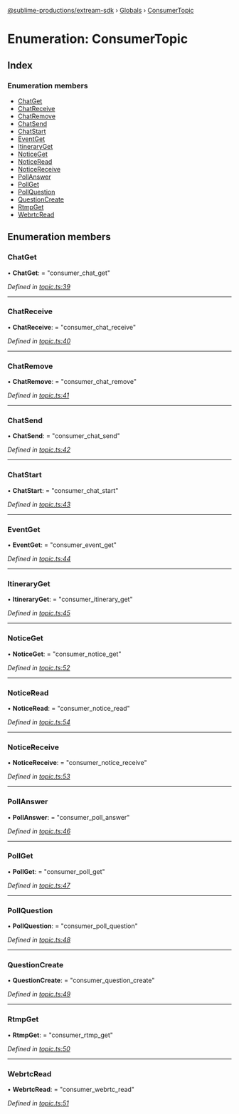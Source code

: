 [@sublime-productions/extream-sdk](../README.md) › [Globals](../globals.md) › [ConsumerTopic](consumertopic.md)

# Enumeration: ConsumerTopic

## Index

### Enumeration members

* [ChatGet](consumertopic.md#chatget)
* [ChatReceive](consumertopic.md#chatreceive)
* [ChatRemove](consumertopic.md#chatremove)
* [ChatSend](consumertopic.md#chatsend)
* [ChatStart](consumertopic.md#chatstart)
* [EventGet](consumertopic.md#eventget)
* [ItineraryGet](consumertopic.md#itineraryget)
* [NoticeGet](consumertopic.md#noticeget)
* [NoticeRead](consumertopic.md#noticeread)
* [NoticeReceive](consumertopic.md#noticereceive)
* [PollAnswer](consumertopic.md#pollanswer)
* [PollGet](consumertopic.md#pollget)
* [PollQuestion](consumertopic.md#pollquestion)
* [QuestionCreate](consumertopic.md#questioncreate)
* [RtmpGet](consumertopic.md#rtmpget)
* [WebrtcRead](consumertopic.md#webrtcread)

## Enumeration members

###  ChatGet

• **ChatGet**: = "consumer_chat_get"

*Defined in [topic.ts:39](https://github.com/Extream-SaaS/ex-sdk/blob/38e00dd/src/topic.ts#L39)*

___

###  ChatReceive

• **ChatReceive**: = "consumer_chat_receive"

*Defined in [topic.ts:40](https://github.com/Extream-SaaS/ex-sdk/blob/38e00dd/src/topic.ts#L40)*

___

###  ChatRemove

• **ChatRemove**: = "consumer_chat_remove"

*Defined in [topic.ts:41](https://github.com/Extream-SaaS/ex-sdk/blob/38e00dd/src/topic.ts#L41)*

___

###  ChatSend

• **ChatSend**: = "consumer_chat_send"

*Defined in [topic.ts:42](https://github.com/Extream-SaaS/ex-sdk/blob/38e00dd/src/topic.ts#L42)*

___

###  ChatStart

• **ChatStart**: = "consumer_chat_start"

*Defined in [topic.ts:43](https://github.com/Extream-SaaS/ex-sdk/blob/38e00dd/src/topic.ts#L43)*

___

###  EventGet

• **EventGet**: = "consumer_event_get"

*Defined in [topic.ts:44](https://github.com/Extream-SaaS/ex-sdk/blob/38e00dd/src/topic.ts#L44)*

___

###  ItineraryGet

• **ItineraryGet**: = "consumer_itinerary_get"

*Defined in [topic.ts:45](https://github.com/Extream-SaaS/ex-sdk/blob/38e00dd/src/topic.ts#L45)*

___

###  NoticeGet

• **NoticeGet**: = "consumer_notice_get"

*Defined in [topic.ts:52](https://github.com/Extream-SaaS/ex-sdk/blob/38e00dd/src/topic.ts#L52)*

___

###  NoticeRead

• **NoticeRead**: = "consumer_notice_read"

*Defined in [topic.ts:54](https://github.com/Extream-SaaS/ex-sdk/blob/38e00dd/src/topic.ts#L54)*

___

###  NoticeReceive

• **NoticeReceive**: = "consumer_notice_receive"

*Defined in [topic.ts:53](https://github.com/Extream-SaaS/ex-sdk/blob/38e00dd/src/topic.ts#L53)*

___

###  PollAnswer

• **PollAnswer**: = "consumer_poll_answer"

*Defined in [topic.ts:46](https://github.com/Extream-SaaS/ex-sdk/blob/38e00dd/src/topic.ts#L46)*

___

###  PollGet

• **PollGet**: = "consumer_poll_get"

*Defined in [topic.ts:47](https://github.com/Extream-SaaS/ex-sdk/blob/38e00dd/src/topic.ts#L47)*

___

###  PollQuestion

• **PollQuestion**: = "consumer_poll_question"

*Defined in [topic.ts:48](https://github.com/Extream-SaaS/ex-sdk/blob/38e00dd/src/topic.ts#L48)*

___

###  QuestionCreate

• **QuestionCreate**: = "consumer_question_create"

*Defined in [topic.ts:49](https://github.com/Extream-SaaS/ex-sdk/blob/38e00dd/src/topic.ts#L49)*

___

###  RtmpGet

• **RtmpGet**: = "consumer_rtmp_get"

*Defined in [topic.ts:50](https://github.com/Extream-SaaS/ex-sdk/blob/38e00dd/src/topic.ts#L50)*

___

###  WebrtcRead

• **WebrtcRead**: = "consumer_webrtc_read"

*Defined in [topic.ts:51](https://github.com/Extream-SaaS/ex-sdk/blob/38e00dd/src/topic.ts#L51)*
